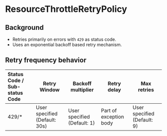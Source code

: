 # ResourceThrottleRetryPolicy

## Background

- Retries primarily on errors with `429` as status code.
- Uses an exponential backoff based retry mechanism.

## Retry frequency behavior

| Status Code / Sub-status Code | Retry Window                  | Backoff multiplier          | Retry delay            | Max retries                 |
|:------------------------------|-------------------------------|-----------------------------|------------------------|-----------------------------|
| 429/*                         | User specified (Default: 30s) | User specified (Default: 1) | Part of exception body | User specified (Default: 9) |
